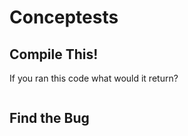 # Conceptests


## Compile This!

If you ran this code what would it return?

  ```ruby

  ```

## Find the Bug
